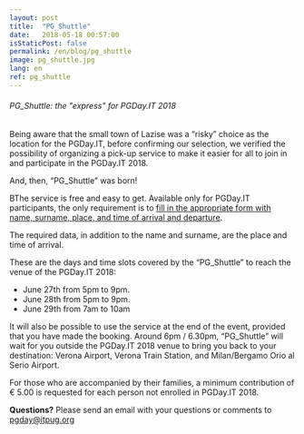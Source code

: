 ```yaml
---
layout: post
title:  "PG_Shuttle"
date:   2018-05-18 00:57:00
isStaticPost: false
permalink: /en/blog/pg_shuttle
image: pg_shuttle.jpg
lang: en
ref: pg_shuttle
---
```


<h6>PG_Shuttle: the "express" for PGDay.IT 2018</h6>

Being aware that the small town of Lazise was a “risky” choice as the location for the PGDay.IT, before confirming our selection, we verified the possibility of organizing a pick-up service to make it easier for all to join in and participate in the PGDay.IT 2018.

And, then, “PG_Shuttle” was born!

BThe service is free and easy to get. Available only for PGDay.IT participants, the only requirement is to [fill in the appropriate form with name, surname, place, and time of arrival and departure](https://docs.google.com/forms/d/e/1FAIpQLSfcysiZlJ2rT7LsV8kU0AG8DvxD1M2WAhAjjcR1E2rhNfHI3A/viewform).

The required data, in addition to the name and surname, are the place and time of arrival.

These are the days and time slots covered by the “PG_Shuttle” to reach the venue of the PGDay.IT 2018:

* June 27th from 5pm to 9pm.
* June 28th from 5pm to 9pm.
* June 29th from 7am to 10am

It will also be possible to use the service at the end of the event, provided that you have made the booking. Around 6pm / 6.30pm, “PG_Shuttle” will wait for you outside the PGDay.IT 2018 venue to bring you back to your destination: Verona Airport, Verona Train Station, and Milan/Bergamo Orio al Serio Airport.

For those who are accompanied by their families, a minimum contribution of € 5.00 is requested for each person not enrolled in PGDay.IT 2018.

**Questions?** Please send an email with your questions or comments to [pgday@itpug.org](mailto:pgday@itpug.org)
